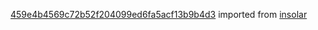 [459e4b4569c72b52f204099ed6fa5acf13b9b4d3](https://github.com/insolar/insolar/commit/459e4b4569c72b52f204099ed6fa5acf13b9b4d3) imported from [insolar](https://github.com/insolar/insolar)
